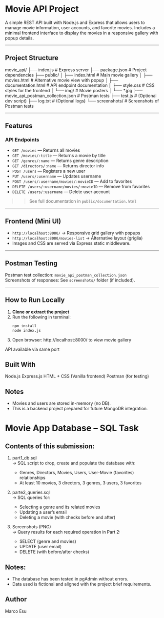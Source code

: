 # Movie API Project

A simple REST API built with Node.js and Express that allows users to manage movie information, user accounts, and favorite movies. Includes a minimal frontend interface to display the movies in a responsive gallery with popup details.

---

## Project Structure

movie_api/
├── index.js # Express server
├── package.json # Project dependencies
├── public/
│ ├── index.html # Main movie gallery
│ ├── movies.html # Alternative movie view with popup
│ ├── documentation.html # API endpoint documentation
│ ├── style.css # CSS styles for the frontend
│ └── img/ # Movie posters
│ └── *.jpg
├── movie_api_postman_collection.json # Postman tests
├── test.js # (Optional dev script)
├── log.txt # (Optional logs)
└── screenshots/ # Screenshots of Postman tests

---

## Features

### API Endpoints

- `GET /movies` — Returns all movies  
- `GET /movies/:title` — Returns a movie by title  
- `GET /genres/:name` — Returns genre description  
- `GET /directors/:name` — Returns director info  
- `POST /users` — Registers a new user  
- `PUT /users/:username` — Updates username  
- `POST /users/:username/movies/:movieID` — Add to favorites  
- `DELETE /users/:username/movies/:movieID` — Remove from favorites  
- `DELETE /users/:username` — Delete user account  

>> See full documentation in `public/documentation.html` 

---

## Frontend (Mini UI)

- `http://localhost:8000/` → Responsive grid gallery with popups
- `http://localhost:8000/movies-list` → Alternative layout (griglia)
- Images and CSS are served via Express static middleware.

---

## Postman Testing

Postman test collection: `movie_api_postman_collection.json`  
Screenshots of responses: See `screenshots/` folder (if included).

---

## How to Run Locally

1. **Clone or extract the project**
2. Run the following in terminal:
   ```bash
   npm install
   node index.js
3. Open browser:
    http://localhost:8000/ to view movie gallery

API available via same port

## Built With

Node.js
Express.js
HTML + CSS (Vanilla frontend)
Postman (for testing)

## Notes
- Movies and users are stored in-memory (no DB).
- This is a backend project prepared for future MongoDB integration.

# Movie App Database – SQL Task

## Contents of this submission:

1. part1_db.sql  
   → SQL script to drop, create and populate the database with:
   - Genres, Directors, Movies, Users, User-Movie (favorites) relationships
   - At least 10 movies, 3 directors, 3 genres, 3 users, 3 favorites

2. parte2_queries.sql  
   → SQL queries for:
   - Selecting a genre and its related movies
   - Updating a user’s email
   - Deleting a movie (with checks before and after)

3. Screenshots (PNG)  
   → Query results for each required operation in Part 2:
   - SELECT (genre and movies)
   - UPDATE (user email)
   - DELETE (with before/after checks)

## Notes:
- The database has been tested in pgAdmin without errors.
- Data used is fictional and aligned with the project brief requirements.


## Author

Marco Esu
